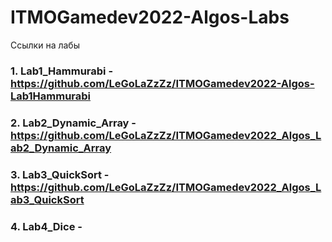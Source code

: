 # ITMOGamedev2022-Algos-Labs
Ссылки на лабы

### 1. Lab1_Hammurabi - https://github.com/LeGoLaZzZz/ITMOGamedev2022-Algos-Lab1Hammurabi
### 2. Lab2_Dynamic_Array - https://github.com/LeGoLaZzZz/ITMOGamedev2022_Algos_Lab2_Dynamic_Array
### 3. Lab3_QuickSort - https://github.com/LeGoLaZzZz/ITMOGamedev2022_Algos_Lab3_QuickSort
### 4. Lab4_Dice - 
